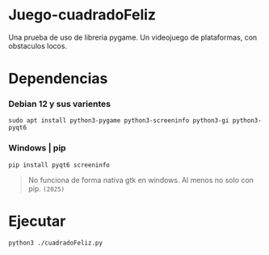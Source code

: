 # Juego-cuadradoFeliz
Una prueba de uso de libreria pygame. Un videojuego de plataformas, con obstaculos locos.

# Dependencias
### Debian 12 y sus varientes
```
sudo apt install python3-pygame python3-screeninfo python3-gi python3-pyqt6
```

### Windows | pip
```
pip install pyqt6 screeninfo
```
> No funciona de forma nativa gtk en windows. Al menos no solo con pip. `(2025)`

# Ejecutar
```
python3 ./cuadradoFeliz.py
```
